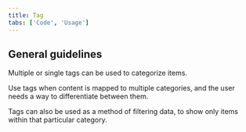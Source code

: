 ```yaml
---
title: Tag
tabs: ['Code', 'Usage']
---
```


## General guidelines

Multiple or single tags can be used to categorize items.

Use tags when content is mapped to multiple categories, and the user needs a way to differentiate between them.

Tags can also be used as a method of filtering data, to show only items within that particular category.

